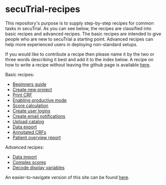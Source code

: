 # secuTrial-recipes

This repository's purpose is to supply step-by-step recipes for common tasks in secuTrial. As you can see below, the recipes are classified into basic recipes and advanced recipes. The basic recipes are intended to give people who are new to secuTrial a starting point. Advanced recipes can help more experienced users in deploying non-standard setups. 

If you would like to contribute a recipe then please name it by the two or three words describing it best and add it to the index below. A recipe on how to write a recipe without leaving the github page is available [here](https://github.com/SwissClinicalTrialOrganisation/DM_secuTrial_recipes/tree/master/create_a_recipe).

Basic recipes:

- [Beginners guide](beginner_howto)
- [Create new project](create_new_project)
- [Print CRF](print_CRF)
- [Enabling productive mode](enable_productive_mode)
- [Score calculation](score_calculation)
- [Create user logins](create_user_logins)
- [Create email notifications](create_email_notification)
- [Upload catalog](upload_catalog)
- [Data export](export_data)
- [Annotated CRFs](annotated_crfs)
- [Patient overview report](patient_overview_report)

Advanced recipes:

- [Data import](import_data)
- [Complex scores](score_calculation_advanced)
- [Decode display variables](decode_display_variables)

An easier-to-navigate version of this site can be found [here](https://swissclinicaltrialorganisation.github.io/DM_secuTrial_recipes/).
